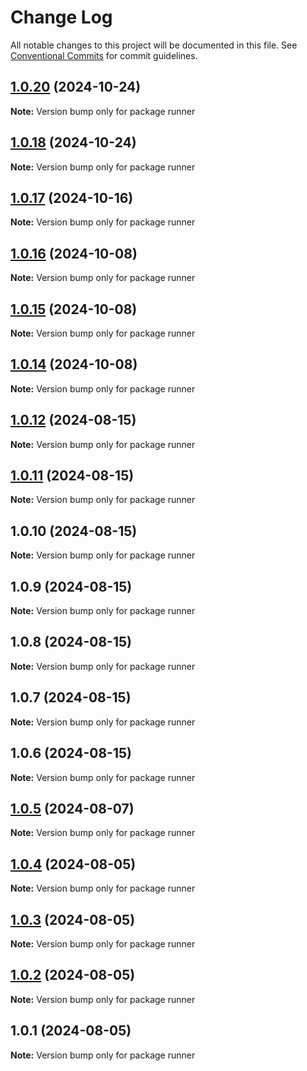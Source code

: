 # Change Log

All notable changes to this project will be documented in this file.
See [Conventional Commits](https://conventionalcommits.org) for commit guidelines.

## [1.0.20](https://github.com/toneflix/vue-component-pack/compare/1.0.19...1.0.20) (2024-10-24)

**Note:** Version bump only for package runner

## [1.0.18](https://github.com/toneflix/vue-component-pack/compare/1.0.17...1.0.18) (2024-10-24)

**Note:** Version bump only for package runner

## [1.0.17](https://github.com/toneflix/vue-component-pack/compare/1.0.16...1.0.17) (2024-10-16)

**Note:** Version bump only for package runner

## [1.0.16](https://github.com/toneflix/vue-component-pack/compare/1.0.15...1.0.16) (2024-10-08)

**Note:** Version bump only for package runner

## [1.0.15](https://github.com/toneflix/vue-component-pack/compare/1.0.14...1.0.15) (2024-10-08)

**Note:** Version bump only for package runner

## [1.0.14](https://github.com/toneflix/vue-component-pack/compare/1.0.13...1.0.14) (2024-10-08)

**Note:** Version bump only for package runner

## [1.0.12](https://github.com/toneflix/vue-component-pack/compare/1.0.11...1.0.12) (2024-08-15)

**Note:** Version bump only for package runner

## [1.0.11](https://github.com/toneflix/vue-component-pack/compare/1.0.10...1.0.11) (2024-08-15)

**Note:** Version bump only for package runner

## 1.0.10 (2024-08-15)

**Note:** Version bump only for package runner

## 1.0.9 (2024-08-15)

**Note:** Version bump only for package runner

## 1.0.8 (2024-08-15)

**Note:** Version bump only for package runner

## 1.0.7 (2024-08-15)

**Note:** Version bump only for package runner

## 1.0.6 (2024-08-15)

**Note:** Version bump only for package runner

## [1.0.5](https://github.com/toneflix/vue-component-pack/compare/1.0.4...1.0.5) (2024-08-07)

**Note:** Version bump only for package runner

## [1.0.4](https://github.com/toneflix/vue-component-pack/compare/1.0.3...1.0.4) (2024-08-05)

**Note:** Version bump only for package runner

## [1.0.3](https://github.com/toneflix/vue-component-pack/compare/1.0.2...1.0.3) (2024-08-05)

**Note:** Version bump only for package runner

## [1.0.2](https://github.com/toneflix/vue-component-pack/compare/1.0.1...1.0.2) (2024-08-05)

**Note:** Version bump only for package runner

## 1.0.1 (2024-08-05)

**Note:** Version bump only for package runner
